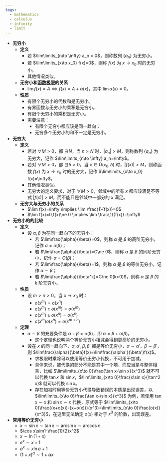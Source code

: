 ```yaml
---
tags:
  - mathematics
  - calculus
  - infinity
  - limit
---
```

- **无穷小**
    - **定义**
        - 若 $\lim\limits_{n\to \infty} a_n = 0$，则称数列 $\{a_n\}$ 为无穷小。
        - 若 $\lim\limits_{x\to x_0} f(x)=0$，则称 $f(x)$ 为 $x\to x_0$ 时的无穷小。
        - 其他情况类似。
    - **无穷小和[函数极限](/pages/mathematics/calculus/limit.md#ishaoc)的关系**
        - $\lim f(x)=A \iff f(x)=A+\alpha(x)$，其中 $\lim \alpha(x)=0$。
    - **性质**
        - 有限个无穷小的代数和是无穷小。
        - 有界函数与无穷小的乘积是无穷小。
        - 有限个无穷小的乘积是无穷小。
        - 需要注意：
            - 有限个无穷小都应该是同一趋向；
            - 无穷多个无穷小的和不一定是无穷小。
- **无穷大**
    - **定义**
        - 若对 $\forall M>0$，都 $\exists N$，当 $n>N$ 时，$|a_n|>M$，则称数列 $\{a_n\}$ 为无穷大，记作 $\lim\limits_{n\to \infty} a_n=\infty$。
        - 若对 $\forall M>0$，都 $\exists \delta>0$，当 $x\in \mathring U(x_0,\delta)$ 时，$|f(x)|>M$，则称函数 $f(x)$ 为 $x\to x_0$ 时的无穷大，记作 $\lim\limits_{x\to x_0} f(x)=\infty$。
        - 其他情况类似。
        - 无穷大的定义要求，对于 $\forall M>0$，邻域中的所有 $x$ 都应该满足不等式 $|f(x)|>M$，而不能只是邻域中一部分的 $x$ 满足。
    - **无穷大与无穷小的关系**
        - $\lim f(x)=\infty \implies \lim \frac{1}{f(x)}=0$
        - $\lim f(x)=0,f(x)\ne 0 \implies \lim \frac{1}{f(x)}=\infty$
- **无穷小的的比较**
    - **定义**
        - 设 $\alpha,\beta$ 为在同一趋向下的无穷小：
            - 若 $\lim\frac{\alpha}{\beta}=0$，则称 $\alpha$ 是 $\beta$ 的高阶无穷小，记作 $\alpha=o(\beta)$；
            - 若 $\lim\frac{\alpha}{\beta}=C\ne 0$，则称 $\alpha$ 是 $\beta$ 的同阶无穷小，记作 $\alpha=O(\beta)$；
            - 若 $\lim\frac{\alpha}{\beta}=1$，则称 $\alpha$ 是 $\beta$ 的等价无穷小，记作 $\alpha\sim\beta$；
            - 若 $\lim\frac{\alpha}{\beta^k}=C\ne 0(k>0)$，则称 $\alpha$ 是 $\beta$ 的 $k$ 阶无穷小。
    - **性质**
        - 设 $m>n>0$，当 $x\to x_0$ 时：
            - $o(x^m)=o(x^n)$
            - $o(x^m)\pm o(x^m)=o(x^m)$
            - $o(x^m)\pm o(x^n)=o(x^n)$
            - $o(x^m)o(x^n)=o(x^{m+n})$
    - **定理**
        - $\alpha\sim\beta$  的充要条件是 $\alpha-\beta=o(\beta)$，即 $\alpha=\beta+o(\beta)$。
            - 这个定理也说明两个等价无穷小相减会得到更高阶的无穷小。
        - 设在 $x$ 的同一趋向下，$\alpha,\alpha',\beta,\beta'$ 都是等价无穷小，$\alpha\sim\alpha'$，$\beta\sim\beta'$，则 $\lim\frac{\alpha}{\beta}f(x)=\lim\frac{\alpha'}{\beta'}f(x)$。 <span id="tbuz72"></span>
            - 求极限时乘除可以使用等价无穷小代换，不可用于加减。
            - 具体来说，被代换的部分不能是其中一个项，而应当是与整体相乘，比如 $\lim\limits_{x\to 0}\frac{\tan x-\sin x}{x^3}$ 就不可以代换 $\tan x$ 和 $\sin x$，$\lim\limits_{x\to 0}\frac{x\sin x}{\tan^2 x}$ 就可以代换 $\sin x$。
            - 存在加减时用等价无穷小代换导致错误的本质是出现误差，以 $\lim\limits_{x\to 0}\frac{\tan x-\sin x}{x^3}$ 为例，若使用 $\tan x\sim x$ 和 $\sin x\sim x$ 代换，原式等于 $\lim\limits_{x\to 0}\frac{(x+o(x))-(x+o(x))}{x^3}=\lim\limits_{x\to 0}\frac{o(x)}{x^3}$，在这里无法确定 $o(x)$ 相对于 $x^3$ 的阶数，出现误差。
- **常用等价无穷小**
    - $x\sim\sin x\sim \tan x\sim\arcsin x\sim\arccos x$
    - $\cos x\sim1-\frac{1}{2}x^2$
    - $x\sim\ln(1+x)$
    - $e^x\sim x+1$
    - $a^x\sim x\ln a+1$
    - $(1+x)^\alpha\sim 1+\alpha x$
